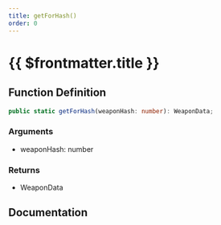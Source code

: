 ```yaml
---
title: getForHash()
order: 0
---
```


# {{ $frontmatter.title }}

## Function Definition

```ts
public static getForHash(weaponHash: number): WeaponData;
```

### Arguments

* weaponHash: number

### Returns

* WeaponData

## Documentation

<!--@include: ./parts/getForHash.md-->
